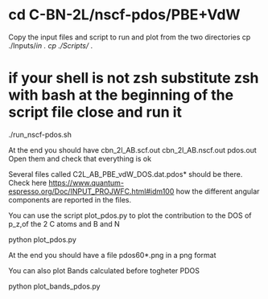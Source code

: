 # cd C-BN-2L/nscf-pdos/PBE+VdW 

Copy the input files and script to run and plot  from the two directories
cp ./Inputs/*in .
cp ./Scripts/* . 

# if your shell is not zsh substitute zsh with bash at the beginning of the script file close and run it

./run_nscf-pdos.sh

At the end you should have cbn_2l_AB.scf.out cbn_2l_AB.nscf.out pdos.out 
Open them and check that everything is ok

Several files called C2L_AB_PBE_vdW_DOS.dat.pdos* should be there. 
Check here https://www.quantum-espresso.org/Doc/INPUT_PROJWFC.html#idm100
how the different angular components are reported in the files.

You can use the script plot_pdos.py to plot the contribution to the DOS of p_z,of the 2 C atoms and B and N 

python plot_pdos.py 

At the end you should have a file pdos60*.png  in a png format

You can also plot Bands calculated before togheter PDOS

python plot_bands_pdos.py
# 
